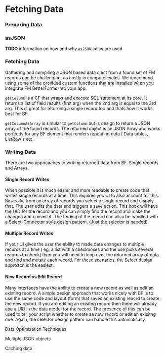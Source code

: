 # Fetching Data

### Preparing Data

### asJSON

**TODO** information on how and why `asJSON` calcs are used

### Fetching Data

Gathering and compiling a JSON based data oject from a found set of FM records can be challenging. as costly in compute cycles. We reccomend using some of the provided custom functions that are installed when you integrate FM BetterForms into your app.

`getColumn` Is a CF that wraps and execute SQL statement at its core. It returns a list of field results \(first arg\) when the 2nd arg is equal to the 3rd arg. This is great for returning a single record too and thats how it works best for BF. 

`getColumnAsArray` is simular to `getColumn` but is design to return a JSON array of the found records. The returned object is an JSON Array and works perfectly for any BF element that renders repeating data \( Data tables, ListRow's etc.

### Writing Data

There are two apprioaches to writing returned data from BF. Single records and Arrays.

#### Single Record Writes

When possible it is much easier and more readable to create code that writes single records at a time. This requires you UI to also account for this. Basically, from an array of records you select a single record and dispaly that. The user edits the data and triggers a save action. This hook will have the UID for the record and you can simply find the record and make the changes and commit it. The finding of the record can allso be handled with a Select-Connector style design pattern. \(Just the selector is needed\). 

#### Multiple Record Writes

If your UI gives the user the ability to made data changes to multiple records at a time \( eg: a list with a checkboxes and the use picks several records to check\) then you will need to loop over the returned array of data and find and mutate each record. For these scenarios, the Select design approach is the easiest.

#### New Record vs Edit Record

Many interfaces have the ability to create a new record as well as edit an existing reocrd. A simple design approach that works nicely with BF is to use the same code and layout \(form\) that saves an existing reocrd to create the new record. If you are editing an exisitng record then there will already abe a UID in the data model for the record. The presence of this can be used to tell your script whether to create aa new record or edit an exisitng one. Again, the selector design pattern can handle this automatically.



Data Optimization Techniques

Multiple JSON objects

Caching data



